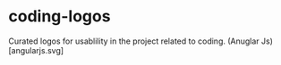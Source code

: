 # coding-logos
 Curated logos for usablility in the project related to coding.
(Anuglar Js)[angularjs.svg]
